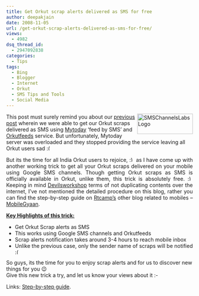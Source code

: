 ```yaml
---
title: Get Orkut scrap alerts delivered as SMS for free
author: deepakjain
date: 2008-11-05
url: /get-orkut-scrap-alerts-delivered-as-sms-for-free/
views:
  - 4982
dsq_thread_id:
  - 2947092838
categories:
  - Tips
tags:
  - Bing
  - Blogger
  - Internet
  - Orkut
  - SMS Tips and Tools
  - Social Media
---
```

<a href="http://labs.google.co.in/smschannels/browse" onclick="_gaq.push(['_trackEvent', 'outbound-article', 'http://labs.google.co.in/smschannels/browse', '']);" ><img class="wp-image-51180" style="border-right: 0px;border-top: 0px;margin: 0px 0px 0px 5px;border-left: 0px;border-bottom: 0px" height="55" alt="SMSChannelsLabsLogo" src="http://cdn.devilsworkshop.org/files/2008/11/smschannelslabslogo.gif" width="150" align="right" border="0" /></a> This post must surely remind you about our [previous post][1] wherein we were able to get our Orkut scraps delivered as SMS using <a href="http://mytoday.com" onclick="_gaq.push(['_trackEvent', 'outbound-article', 'http://mytoday.com', 'Mytoday']);" >Mytoday</a> &#8216;feed by SMS&#8217; and <a href="http://orkutfeeds.com" onclick="_gaq.push(['_trackEvent', 'outbound-article', 'http://orkutfeeds.com', 'Orkutfeeds']);" >Orkutfeeds</a> service. But unfortunately, Mytoday server was overloaded and they stopped providing the service leaving all Orkut users sad <img src="http://devilsworkshop.org/wp-includes/images/smilies/frownie.png" alt=":(" class="wp-smiley" style="height: 1em; max-height: 1em;" />

<p align="justify">
  But its the time for all India Orkut users to rejoice, <img src="http://devilsworkshop.org/wp-includes/images/smilies/simple-smile.png" alt=":)" class="wp-smiley" style="height: 1em; max-height: 1em;" /> as I have come up with another working trick to get all your Orkut scraps delivered on your mobile using Google SMS channels. Though getting Orkut scraps as SMS is officially available in Orkut, unlike them, this trick is absolutely free. <img src="http://devilsworkshop.org/wp-includes/images/smilies/simple-smile.png" alt=":)" class="wp-smiley" style="height: 1em; max-height: 1em;" /> Keeping in mind <a href="http://devilsworkshop.org">Devilsworkshop</a> terms of not duplicating contents over the internet, I&#8217;ve not mentioned the detailed procedure on this blog, rather you can find the step-by-step guide on <a href="http://rtcamp.com" onclick="_gaq.push(['_trackEvent', 'outbound-article', 'http://rtcamp.com', 'Rtcamp&#8217;s']);" >Rtcamp&#8217;s</a> other blog related to mobiles &#8211; <a href="http://www.mobilegyaan.com/tweaks-and-addons/get-orkut-scrap-alerts-on-mobile-for-free" onclick="_gaq.push(['_trackEvent', 'outbound-article', 'http://www.mobilegyaan.com/tweaks-and-addons/get-orkut-scrap-alerts-on-mobile-for-free', 'MobileGyaan']);" >MobileGyaan</a>.
</p>

<p align="justify">
  <strong><u>Key Highlights of this trick:</u></strong>
</p>

  * <div align="justify">
      Get Orkut Scrap alerts as SMS
    </div>

  * <div align="justify">
      This works using Google SMS channels and Orkutfeeds
    </div>

  * <div align="justify">
      Scrap alerts notification takes around 3-4 hours to reach mobile inbox
    </div>

  * <div align="justify">
      Unlike the previous case, only the sender name of scraps will be notified <img src="http://devilsworkshop.org/wp-includes/images/smilies/frownie.png" alt=":(" class="wp-smiley" style="height: 1em; max-height: 1em;" />
    </div>

So guys, its the time for you to enjoy scrap alerts and for us to discover new things for you 😉   
Give this new trick a try, and let us know your views about it <img src="http://devilsworkshop.org/wp-includes/images/smilies/simple-smile.png" alt=":-)" class="wp-smiley" style="height: 1em; max-height: 1em;" />

Links: <a href="http://www.mobilegyaan.com/tweaks-and-addons/get-orkut-scrap-alerts-on-mobile-for-free" onclick="_gaq.push(['_trackEvent', 'outbound-article', 'http://www.mobilegyaan.com/tweaks-and-addons/get-orkut-scrap-alerts-on-mobile-for-free', 'Step-by-step guide']);" >Step-by-step guide</a>.

 [1]: http://devilsworkshop.org/mytoday-free-rss-feed-to-sms-email-service/
